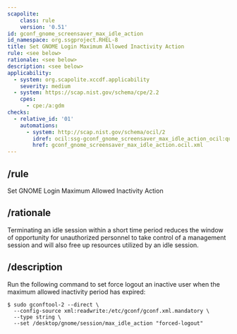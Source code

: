 ```yaml
---
scapolite:
    class: rule
    version: '0.51'
id: gconf_gnome_screensaver_max_idle_action
id_namespace: org.ssgproject.RHEL-8
title: Set GNOME Login Maximum Allowed Inactivity Action
rule: <see below>
rationale: <see below>
description: <see below>
applicability:
  - system: org.scapolite.xccdf.applicability
    severity: medium
  - system: https://scap.nist.gov/schema/cpe/2.2
    cpes:
      - cpe:/a:gdm
checks:
  - relative_id: '01'
    automations:
      - system: http://scap.nist.gov/schema/ocil/2
        idref: ocil:ssg-gconf_gnome_screensaver_max_idle_action_ocil:questionnaire:1
        href: gconf_gnome_screensaver_max_idle_action.ocil.xml
---
```



## /rule

Set GNOME Login Maximum Allowed Inactivity Action

## /rationale

Terminating
an idle session within a short time period reduces the window of
opportunity for unauthorized personnel to take control of a management
session and will also free up resources utilized by an idle session.

## /description

Run
the following command to set force logout an inactive user when the
maximum allowed inactivity period has expired:

``` 
$ sudo gconftool-2 --direct \
  --config-source xml:readwrite:/etc/gconf/gconf.xml.mandatory \
  --type string \
  --set /desktop/gnome/session/max_idle_action "forced-logout"
```
